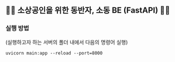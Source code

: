 ## 🧑‍🌾 소상공인을 위한 동반자, 소동 BE (FastAPI) 🧑‍🌾

### 실행 방법
(실행하고자 하는 서버의 폴더 내에서 다음의 명령어 실행)  
```
uvicorn main:app --reload --port=8000
```